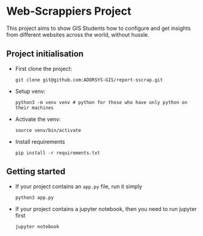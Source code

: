 # Web-Scrappiers Project
This project aims to show GIS Students how to 
configure and get insights from different 
websites across the world, without hussle.

## Project initialisation
- First clone the project:
  ```shell
  git clone git@github.com:ADORSYS-GIS/report-sscrap.git
  ```

- Setup venv:
  ```shell
  python3 -m venv venv # python for those who have only python on their machines
  ```

- Activate the venv:
  ```shell
  source venv/bin/activate
  ```

- Install requirements
  ```shell
  pip install -r requirements.txt
  ```

## Getting started
- If your project contains an `app.py` file, run it simply
  ```shell
  python3 app.py
  ```

- If your project contains a jupyter notebook, then you need to run jupyter first
  ```shell
  jupyter notebook
  ```

